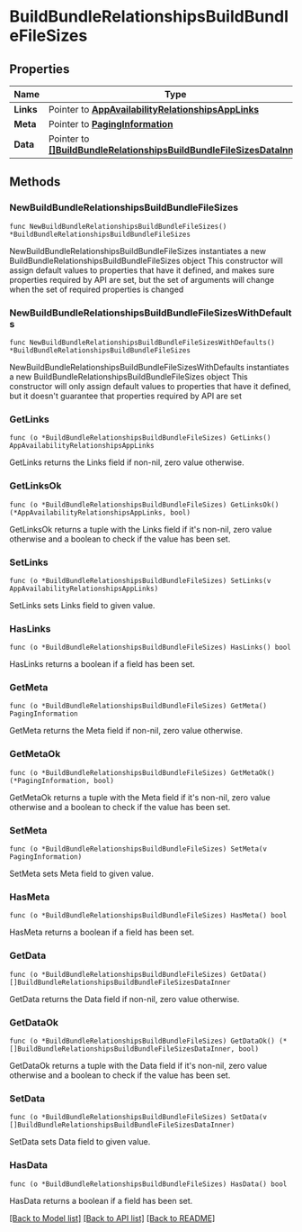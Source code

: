 # BuildBundleRelationshipsBuildBundleFileSizes

## Properties

Name | Type | Description | Notes
------------ | ------------- | ------------- | -------------
**Links** | Pointer to [**AppAvailabilityRelationshipsAppLinks**](AppAvailabilityRelationshipsAppLinks.md) |  | [optional] 
**Meta** | Pointer to [**PagingInformation**](PagingInformation.md) |  | [optional] 
**Data** | Pointer to [**[]BuildBundleRelationshipsBuildBundleFileSizesDataInner**](BuildBundleRelationshipsBuildBundleFileSizesDataInner.md) |  | [optional] 

## Methods

### NewBuildBundleRelationshipsBuildBundleFileSizes

`func NewBuildBundleRelationshipsBuildBundleFileSizes() *BuildBundleRelationshipsBuildBundleFileSizes`

NewBuildBundleRelationshipsBuildBundleFileSizes instantiates a new BuildBundleRelationshipsBuildBundleFileSizes object
This constructor will assign default values to properties that have it defined,
and makes sure properties required by API are set, but the set of arguments
will change when the set of required properties is changed

### NewBuildBundleRelationshipsBuildBundleFileSizesWithDefaults

`func NewBuildBundleRelationshipsBuildBundleFileSizesWithDefaults() *BuildBundleRelationshipsBuildBundleFileSizes`

NewBuildBundleRelationshipsBuildBundleFileSizesWithDefaults instantiates a new BuildBundleRelationshipsBuildBundleFileSizes object
This constructor will only assign default values to properties that have it defined,
but it doesn't guarantee that properties required by API are set

### GetLinks

`func (o *BuildBundleRelationshipsBuildBundleFileSizes) GetLinks() AppAvailabilityRelationshipsAppLinks`

GetLinks returns the Links field if non-nil, zero value otherwise.

### GetLinksOk

`func (o *BuildBundleRelationshipsBuildBundleFileSizes) GetLinksOk() (*AppAvailabilityRelationshipsAppLinks, bool)`

GetLinksOk returns a tuple with the Links field if it's non-nil, zero value otherwise
and a boolean to check if the value has been set.

### SetLinks

`func (o *BuildBundleRelationshipsBuildBundleFileSizes) SetLinks(v AppAvailabilityRelationshipsAppLinks)`

SetLinks sets Links field to given value.

### HasLinks

`func (o *BuildBundleRelationshipsBuildBundleFileSizes) HasLinks() bool`

HasLinks returns a boolean if a field has been set.

### GetMeta

`func (o *BuildBundleRelationshipsBuildBundleFileSizes) GetMeta() PagingInformation`

GetMeta returns the Meta field if non-nil, zero value otherwise.

### GetMetaOk

`func (o *BuildBundleRelationshipsBuildBundleFileSizes) GetMetaOk() (*PagingInformation, bool)`

GetMetaOk returns a tuple with the Meta field if it's non-nil, zero value otherwise
and a boolean to check if the value has been set.

### SetMeta

`func (o *BuildBundleRelationshipsBuildBundleFileSizes) SetMeta(v PagingInformation)`

SetMeta sets Meta field to given value.

### HasMeta

`func (o *BuildBundleRelationshipsBuildBundleFileSizes) HasMeta() bool`

HasMeta returns a boolean if a field has been set.

### GetData

`func (o *BuildBundleRelationshipsBuildBundleFileSizes) GetData() []BuildBundleRelationshipsBuildBundleFileSizesDataInner`

GetData returns the Data field if non-nil, zero value otherwise.

### GetDataOk

`func (o *BuildBundleRelationshipsBuildBundleFileSizes) GetDataOk() (*[]BuildBundleRelationshipsBuildBundleFileSizesDataInner, bool)`

GetDataOk returns a tuple with the Data field if it's non-nil, zero value otherwise
and a boolean to check if the value has been set.

### SetData

`func (o *BuildBundleRelationshipsBuildBundleFileSizes) SetData(v []BuildBundleRelationshipsBuildBundleFileSizesDataInner)`

SetData sets Data field to given value.

### HasData

`func (o *BuildBundleRelationshipsBuildBundleFileSizes) HasData() bool`

HasData returns a boolean if a field has been set.


[[Back to Model list]](../README.md#documentation-for-models) [[Back to API list]](../README.md#documentation-for-api-endpoints) [[Back to README]](../README.md)


